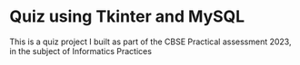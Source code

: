 # Quiz using Tkinter and MySQL
 This is a quiz project I built as part of the CBSE Practical assessment 2023, in the subject of Informatics Practices
